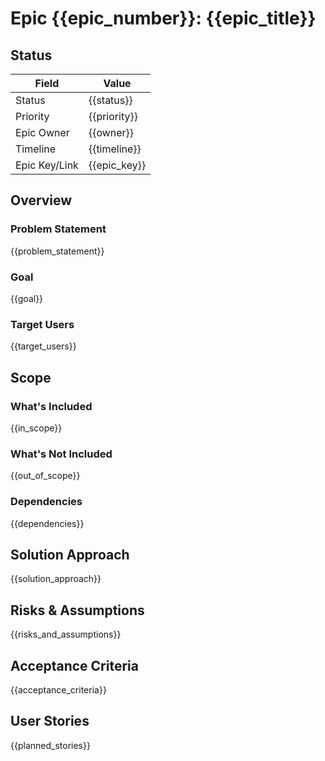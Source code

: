 # Epic {{epic_number}}: {{epic_title}}

## Status

| Field                | Value                    |
|----------------------|--------------------------|
| Status               | {{status}}               |
| Priority             | {{priority}}            |
| Epic Owner           | {{owner}}               |
| Timeline             | {{timeline}}            |
| Epic Key/Link        | {{epic_key}}            |

<!-- Epic tracking and SDLC integration -->
<!-- Enables progress monitoring and PRD traceability validation -->

<!-- Template Guidance:
Status Options: Planning -> Approved -> In Progress -> Done -> Completed
Priority Example: Critical, High, Medium, Low (align with PRD requirement priorities)
Epic Owner Example: "Product Owner", "Tech Lead", "Development Team"
Timeline Example: "Sprint 1-3 (6 weeks)", "Q1 2025", "March-April 2025"
-->

## Overview

### Problem Statement

{{problem_statement}}

<!-- Clear, specific user or business problem this Epic solves from PRD analysis -->
<!-- Must trace back to PRD business requirements and user pain points -->

<!-- Template Guidance:
Problem Statement Example:
"Users struggle to activate and use agents consistently across supported IDEs, causing rework and reduced productivity. Inconsistent activation flows generate support tickets and block onboarding."

Format Structure:
- Start with specific user pain point from PRD
- Include quantifiable impact or evidence (if already available)
- Connect to PRD BR/NFR requirements
- Avoid solution-oriented language

DO:
- Tie the problem to concrete PRD BR/NFR references
- Use user-centric language and observable effects
- Include evidence or impact where available

DON'T:
- Prescribe solutions or technical designs here
- Use vague terms without context (e.g., "better", "faster")
- Omit explicit traceability to PRD
-->

### Goal

{{goal}}

<!-- Capability delivered statement that defines Epic completion -->
<!-- Be outcome-focused and verifiable immediately after implementation in a controlled environment -->
<!-- Optional: add success indicators ONLY if they can be verified post-implementation without third-party analytics or unavailable data -->

<!-- Template Guidance:
Goal Examples (choose one style appropriate for your context):
- "Deliver a consistent agent activation capability across target IDEs with a single, predictable user flow."
- "Provide single sign-on capability across portal and tools using an internal IDP/test stub for validation."

Notes:
- You may optionally link to OKRs if they are already active and verifiable during/after the release.
- Avoid speculative future metrics and long-horizon targets that cannot be checked immediately after delivery.

DO:
- State the capability in plain language (outcome, not implementation)
- Include near-term indicators only if verifiable post-implementation
- Align with the Problem Statement and PRD scope

DON'T:
- Force %/timeline when measurement isn’t feasible yet
- Embed tool-specific testing details
- Drift into story-level scope
-->

### Target Users

{{target_users}}

<!-- Specific user personas from PRD who benefit from this Epic -->
<!-- Must align with PRD user segments and enable Story "As a user" scenarios -->

<!-- Template Guidance:
Target Users Example:
"Primary: Software Engineers and Architects – installing and activating agents in supported IDEs
Secondary: QA Engineers – validating agent behavior across environments
Tertiary: Product Managers – tracking readiness for release"

Format Structure:
- List primary, secondary, tertiary users and their context
- Connect to PRD user segments and persona definitions

DO:
- Use PRD-defined personas and segments
- Provide enough context for story persona scenarios
- Keep the list focused on actual beneficiaries

DON'T:
- Invent new roles not present in PRD
- Use generic labels like "users" or "developers" without context
- Omit the user context and responsibilities
-->

## Scope

### What's Included

{{in_scope}}

<!-- Specific features and functionality this Epic delivers -->
<!-- Must map to PRD requirements and enable Story breakdown -->

<!-- Template Guidance:
What's Included Example:
"1. Unified activation flow across Cursor, VS Code, and JetBrains IDEs (BR2, BR3)
2. Session continuity within a workday across integrated tools (BR5)
3. Basic error handling and user messaging for failed activations (NFR-UX1)
4. Local test IDP/stubs or mocks where external dependencies would otherwise be required (NFR-TEST1)"

Format Structure:
- Number items for clear tracking
- Reference specific PRD requirements in parentheses
- Focus on user-facing functionality and immediately testable outcomes

DO:
- Keep items independently verifiable after implementation
- Reference BR/NFR for each included capability
- Prefer outcomes over implementation detail

DON'T:
- Include low-level design or non-essential technical tasks
- Add third-party dependencies that block local validation
- Blur boundaries with "What’s Not Included"
-->

### What's Not Included

{{out_of_scope}}

<!-- Clear boundaries of what this Epic excludes to prevent scope creep -->

<!-- Template Guidance:
What's Not Included Example:
"1. Production analytics dashboards for adoption metrics (handled in separate analytics Epic)
2. Advanced SSO federation across multiple enterprise providers (future roadmap)
3. Legacy IDE support beyond current LTS versions (deferred)"

DO:
- Explain rationale (deferred, out of scope, future epic)
- Point to related epics when applicable
- Protect the MVP boundary

DON'T:
- List ambiguous exclusions without justification
- Duplicate items that already appear in scope
- Use exclusions to mask undecided scope
-->

### Dependencies

{{dependencies}}

<!-- Other Epics, systems, or external requirements this Epic needs -->
<!-- Design acceptance criteria so they can be verified without reliance on third-party services; if unavoidable, specify stubs/mocks -->

<!-- Template Guidance:
Dependencies Example (grouping encouraged but not mandated):
"Epic Dependencies:
- Epic 1: Baseline infrastructure
- Epic 2: Core engine enhancements

System/Test Dependencies:
- Local IDP stub for SSO validation
- Supported IDE versions (latest stable) available in CI/staging

External Dependencies (if any):
- Security review sign-off (if policy requires before release)"

DO:
- Call out stubs/mocks to avoid third-party blockers
- Specify versions/constraints that affect validation
- Separate epic/system/external dependencies for clarity

DON'T:
- Depend on production-only services for acceptance
- Leave approvals/integration needs implicit
- Use vague placeholders (e.g., "some SSO")
-->

## Solution Approach

{{solution_approach}}

<!-- High-level implementation strategy and architectural direction -->
<!-- Guides Story creation without prescribing detailed implementation -->

<!-- Template Guidance:
Keep this section at architectural and capability level:
- Key integration points and boundaries
- Feature flags/toggles for safe rollout
- Use of stubs or test doubles to decouple from third-party services during validation

DO:
- Describe integration boundaries and toggles for safe rollout
- Prefer approaches enabling immediate post-implementation verification
- Note key risks and how validation addresses them

DON'T:
- Specify tool commands or low-level implementation detail
- Overconstrain design choices prematurely
- Ignore rollout/operational considerations
-->

## Risks & Assumptions

{{risks_and_assumptions}}

<!-- Key uncertainties that may impact delivery or validation; distinct from Solution Approach -->
<!-- Capture assumptions that, if false, would invalidate scope or acceptance -->

<!-- Template Guidance:
Risks & Assumptions Examples:
- Risk: Supported IDE API changes could break activation flow near release
- Risk: Security approval needed before enabling cross-tool session persistence
- Assumption: Local IDP stub is available for SSO validation
- Assumption: Feature flags can be toggled per environment

DO:
- State risks with potential impact and a mitigation idea
- Make assumptions explicit and testable
- Keep items tied to epic scope and acceptance

DON'T:
- Duplicate dependencies; reference them if needed
- List generic project risks unrelated to acceptance
- Leave critical assumptions implicit
-->

## Acceptance Criteria

{{acceptance_criteria}}

<!-- Epic-level, outcome-focused, and immediately verifiable post-implementation -->
<!-- Do NOT prescribe verification commands or specific tools -->
<!-- Avoid dependence on third-party services; if required, define local stubs/mocks -->

<!-- Required Structure for each criterion:
1. Scenario: Brief user/system flow to validate
2. Expected Behavior: Clear, observable outcome
3. Measurement/Method: How we confirm now (manual steps, UI/API observation, logs), without prescribing tools/commands
4. Preconditions/Assumptions: Feature flags, environment, stubs/mocks, test users
5. Guardrails: Quality constraints (e.g., no P0/P1 defects in core flow; basic performance/security thresholds)
6. Deferred (non-blocking): Optional indicator that cannot be immediately verified (use sparingly)
-->
<!-- Note: "Deferred (non-blocking)" items do not gate epic closure. Track them in analytics/ops epics or release notes. -->

<!-- Template Guidance:
Acceptance Criteria Example (Epic-level, scenario-based, no third-party dependency):
"1. Cross-IDE agent activation consistency
   - Scenario: User activates a selected agent in Cursor, VS Code, and JetBrains using the unified flow
   - Expected Behavior: Activation completes successfully with consistent steps and end state across IDEs
   - Measurement/Method: Perform activation in staging across supported IDEs; verify final activated state and absence of additional prompts
   - Preconditions/Assumptions: Supported IDE versions installed; feature flag 'unifiedActivation' enabled
   - Guardrails: No P0/P1 defects in activation core path; added startup latency <= 200ms
   - Traceability: BR2, BR3

2. Session continuity within a workday
   - Scenario: User logs in using SSO, switches between tools during the day without re-authentication
   - Expected Behavior: Session persists across tools; no additional credential prompts within policy window
   - Measurement/Method: Repeat access across tools within configured TTL; observe uninterrupted access and valid session tokens
   - Preconditions/Assumptions: Local session store enabled; policy TTL configured for staging
   - Guardrails: Logout invalidates access across tools within 60 seconds; no partial-auth states
   - Deferred (non-blocking): Track adoption rate post-release (handled by analytics Epic)
   - Traceability: BR5, NFR-SEC

3. Error handling and recovery
   - Scenario: Activation fails due to a simulated dependency outage (via stub/mocking)
   - Expected Behavior: User sees a clear, actionable message; retry succeeds once dependency is restored
   - Measurement/Method: Toggle failure in stub; verify UX message, no corrupted state, successful retry
   - Preconditions/Assumptions: Failure modes controllable via test stub; feature flag 'activationRetry' enabled
   - Guardrails: No data loss; no unhandled exceptions in logs
   - Traceability: NFR-UX1, NFR-REL"

DO:
- Number criteria for tracking and story mapping
- Keep outcomes measurable/observable now, without requiring external analytics
- Use stubs/mocks to validate flows when real third-party services are unavailable

DON'T:
- Include command-level verification (e.g., CLI, pytest, npm commands)
- Rely on long-horizon metrics or OKRs that cannot be verified immediately after delivery
- Use subjective language like "works well" or "user-friendly" without observable outcomes
-->

## User Stories

{{planned_stories}}

<!-- Planned Stories that implement this Epic with clear breakdown and traceability -->

<!-- Template Guidance:
Recommended Structure:
- Group stories by phases or slices that deliver incremental user value
- Use consistent numbering within the Epic (e.g., {{epic_number}}.01, {{epic_number}}.02, ...)
- Each story should include persona, goal, and minimal acceptance criteria

DO:
- Keep stories INVEST and traceable to epic criteria
- Include dependencies only when necessary and explicit
- Ensure each story yields observable value

DON'T:
- Mix multiple personas/goals in one story
- Leave stories without acceptance criteria
- Skip numbering or phase grouping without reason

Example:
"Phase 1: Foundation
- Story {{epic_number}}.01: Unified activation flow – Cursor
  - As a Software Engineer, I want to activate an agent in Cursor, so that I can use it without extra setup
- Story {{epic_number}}.02: Unified activation flow – VS Code

Phase 2: Parity
- Story {{epic_number}}.03: Unified activation flow – JetBrains
- Story {{epic_number}}.04: Session continuity (intra-day)"
 -->